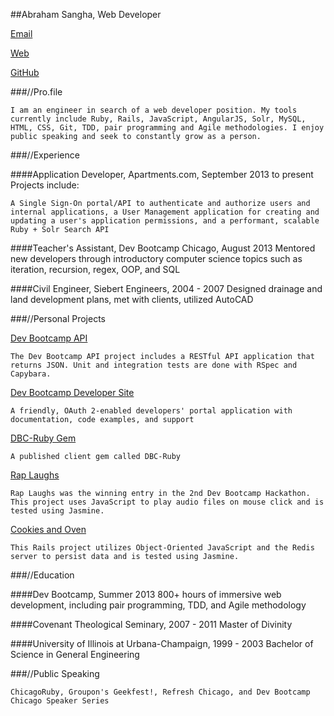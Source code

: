 ##Abraham Sangha, Web Developer

[Email](mailto:abrahamsangha@gmail.com)

[Web](http://abrahamsangha.github.io/)

[GitHub](https://github.com/abrahamsangha)

###//Pro.file

    I am an engineer in search of a web developer position. My tools currently include Ruby, Rails, JavaScript, AngularJS, Solr, MySQL, HTML, CSS, Git, TDD, pair programming and Agile methodologies. I enjoy public speaking and seek to constantly grow as a person.

###//Experience

####Application Developer, Apartments.com, September 2013 to present
    Projects include: 
    
    A Single Sign-On portal/API to authenticate and authorize users and internal applications, a User Management application for creating and updating a user's application permissions, and a performant, scalable Ruby + Solr Search API 
    
####Teacher's Assistant, Dev Bootcamp Chicago, August 2013
    Mentored new developers through introductory computer science topics such as iteration, recursion, regex, OOP, and SQL

####Civil Engineer, Siebert Engineers, 2004 - 2007
    Designed drainage and land development plans, met with clients, utilized AutoCAD
    
###//Personal Projects

   [Dev Bootcamp API](https://github.com/Devbootcamp/api)  

    The Dev Bootcamp API project includes a RESTful API application that returns JSON. Unit and integration tests are done with RSpec and Capybara.

   [Dev Bootcamp Developer Site](http://developer.devbootcamp.com/documentation)
   
    A friendly, OAuth 2-enabled developers' portal application with documentation, code examples, and support

   [DBC-Ruby Gem](https://github.com/Devbootcamp/dbc-ruby)
   
    A published client gem called DBC-Ruby   

   [Rap Laughs](https://github.com/priyamathew/raplaughs)

    Rap Laughs was the winning entry in the 2nd Dev Bootcamp Hackathon. This project uses JavaScript to play audio files on mouse click and is tested using Jasmine.

   [Cookies and Oven](https://github.com/abrahamsangha/oo_js_cookies_ovens)

    This Rails project utilizes Object-Oriented JavaScript and the Redis server to persist data and is tested using Jasmine.


###//Education

####Dev Bootcamp, Summer 2013
    800+ hours of immersive web development, including pair programming, TDD, and Agile methodology

####Covenant Theological Seminary, 2007 - 2011
    Master of Divinity

####University of Illinois at Urbana-Champaign, 1999 - 2003
    Bachelor of Science in General Engineering

###//Public Speaking

    ChicagoRuby, Groupon's Geekfest!, Refresh Chicago, and Dev Bootcamp Chicago Speaker Series
